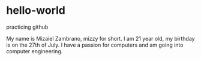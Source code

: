 # hello-world
practicing github

My name is Mizaiel Zambrano, mizzy for short. I am 21 year old, my birthday is on the 27th of July. I have a passion for computers and am going into computer engineering. 
